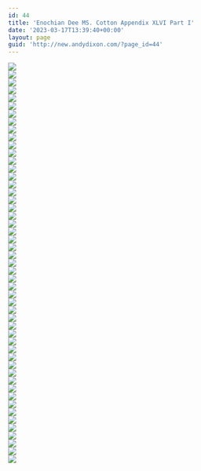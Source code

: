```yaml
---
id: 44
title: 'Enochian Dee MS. Cotton Appendix XLVI Part I'
date: '2023-03-17T13:39:40+00:00'
layout: page
guid: 'http://new.andydixon.com/?page_id=44'
---
```


[![](https://i0.wp.com/assets.g8x2.ldn.idrivee2-23.com/occult/Enochian%20-%20Dee%20-%20MS.%20Cotton%20Appendix%20XLVI%20Part%20I/xlvi1_01_f0-1b.thumb.jpg?w=1200&ssl=1)](https://i0.wp.com/assets.g8x2.ldn.idrivee2-23.com/occult/Enochian%20-%20Dee%20-%20MS.%20Cotton%20Appendix%20XLVI%20Part%20I/xlvi1_01_f0-1b.jpg?ssl=1)  
[![](https://i0.wp.com/assets.g8x2.ldn.idrivee2-23.com/occult/Enochian%20-%20Dee%20-%20MS.%20Cotton%20Appendix%20XLVI%20Part%20I/xlvi1_02_f2a-8a.thumb.jpg?w=1200&ssl=1)](https://i0.wp.com/assets.g8x2.ldn.idrivee2-23.com/occult/Enochian%20-%20Dee%20-%20MS.%20Cotton%20Appendix%20XLVI%20Part%20I/xlvi1_02_f2a-8a.jpg?ssl=1)  
[![](https://i0.wp.com/assets.g8x2.ldn.idrivee2-23.com/occult/Enochian%20-%20Dee%20-%20MS.%20Cotton%20Appendix%20XLVI%20Part%20I/xlvi1_03_f8b-15a.thumb.jpg?w=1200&ssl=1)](https://i0.wp.com/assets.g8x2.ldn.idrivee2-23.com/occult/Enochian%20-%20Dee%20-%20MS.%20Cotton%20Appendix%20XLVI%20Part%20I/xlvi1_03_f8b-15a.jpg?ssl=1)  
[![](https://i0.wp.com/assets.g8x2.ldn.idrivee2-23.com/occult/Enochian%20-%20Dee%20-%20MS.%20Cotton%20Appendix%20XLVI%20Part%20I/xlvi1_04_f15b-16a.thumb.jpg?w=1200&ssl=1)](https://i0.wp.com/assets.g8x2.ldn.idrivee2-23.com/occult/Enochian%20-%20Dee%20-%20MS.%20Cotton%20Appendix%20XLVI%20Part%20I/xlvi1_04_f15b-16a.jpg?ssl=1)  
[![](https://i0.wp.com/assets.g8x2.ldn.idrivee2-23.com/occult/Enochian%20-%20Dee%20-%20MS.%20Cotton%20Appendix%20XLVI%20Part%20I/xlvi1_05_f16b-22a.thumb.jpg?w=1200&ssl=1)](https://i0.wp.com/assets.g8x2.ldn.idrivee2-23.com/occult/Enochian%20-%20Dee%20-%20MS.%20Cotton%20Appendix%20XLVI%20Part%20I/xlvi1_05_f16b-22a.jpg?ssl=1)  
[![](https://i0.wp.com/assets.g8x2.ldn.idrivee2-23.com/occult/Enochian%20-%20Dee%20-%20MS.%20Cotton%20Appendix%20XLVI%20Part%20I/xlvi1_06_f22b-29a.thumb.jpg?w=1200&ssl=1)](https://i0.wp.com/assets.g8x2.ldn.idrivee2-23.com/occult/Enochian%20-%20Dee%20-%20MS.%20Cotton%20Appendix%20XLVI%20Part%20I/xlvi1_06_f22b-29a.jpg?ssl=1)  
[![](https://i0.wp.com/assets.g8x2.ldn.idrivee2-23.com/occult/Enochian%20-%20Dee%20-%20MS.%20Cotton%20Appendix%20XLVI%20Part%20I/xlvi1_07_f29b-36a.thumb.jpg?w=1200&ssl=1)](https://i0.wp.com/assets.g8x2.ldn.idrivee2-23.com/occult/Enochian%20-%20Dee%20-%20MS.%20Cotton%20Appendix%20XLVI%20Part%20I/xlvi1_07_f29b-36a.jpg?ssl=1)  
[![](https://i0.wp.com/assets.g8x2.ldn.idrivee2-23.com/occult/Enochian%20-%20Dee%20-%20MS.%20Cotton%20Appendix%20XLVI%20Part%20I/xlvi1_08_f36b-43a.thumb.jpg?w=1200&ssl=1)](https://i0.wp.com/assets.g8x2.ldn.idrivee2-23.com/occult/Enochian%20-%20Dee%20-%20MS.%20Cotton%20Appendix%20XLVI%20Part%20I/xlvi1_08_f36b-43a.jpg?ssl=1)  
[![](https://i0.wp.com/assets.g8x2.ldn.idrivee2-23.com/occult/Enochian%20-%20Dee%20-%20MS.%20Cotton%20Appendix%20XLVI%20Part%20I/xlvi1_09_f43b-44a.thumb.jpg?w=1200&ssl=1)](https://i0.wp.com/assets.g8x2.ldn.idrivee2-23.com/occult/Enochian%20-%20Dee%20-%20MS.%20Cotton%20Appendix%20XLVI%20Part%20I/xlvi1_09_f43b-44a.jpg?ssl=1)  
[![](https://i0.wp.com/assets.g8x2.ldn.idrivee2-23.com/occult/Enochian%20-%20Dee%20-%20MS.%20Cotton%20Appendix%20XLVI%20Part%20I/xlvi1_10_f44b-50a.thumb.jpg?w=1200&ssl=1)](https://i0.wp.com/assets.g8x2.ldn.idrivee2-23.com/occult/Enochian%20-%20Dee%20-%20MS.%20Cotton%20Appendix%20XLVI%20Part%20I/xlvi1_10_f44b-50a.jpg?ssl=1)  
[![](https://i0.wp.com/assets.g8x2.ldn.idrivee2-23.com/occult/Enochian%20-%20Dee%20-%20MS.%20Cotton%20Appendix%20XLVI%20Part%20I/xlvi1_11_f50b-53a.thumb.jpg?w=1200&ssl=1)](https://i0.wp.com/assets.g8x2.ldn.idrivee2-23.com/occult/Enochian%20-%20Dee%20-%20MS.%20Cotton%20Appendix%20XLVI%20Part%20I/xlvi1_11_f50b-53a.jpg?ssl=1)  
[![](https://i0.wp.com/assets.g8x2.ldn.idrivee2-23.com/occult/Enochian%20-%20Dee%20-%20MS.%20Cotton%20Appendix%20XLVI%20Part%20I/xlvi1_12_f53b-58a.thumb.jpg?w=1200&ssl=1)](https://i0.wp.com/assets.g8x2.ldn.idrivee2-23.com/occult/Enochian%20-%20Dee%20-%20MS.%20Cotton%20Appendix%20XLVI%20Part%20I/xlvi1_12_f53b-58a.jpg?ssl=1)  
[![](https://i0.wp.com/assets.g8x2.ldn.idrivee2-23.com/occult/Enochian%20-%20Dee%20-%20MS.%20Cotton%20Appendix%20XLVI%20Part%20I/xlvi1_13_f58b-59a.thumb.jpg?w=1200&ssl=1)](https://i0.wp.com/assets.g8x2.ldn.idrivee2-23.com/occult/Enochian%20-%20Dee%20-%20MS.%20Cotton%20Appendix%20XLVI%20Part%20I/xlvi1_13_f58b-59a.jpg?ssl=1)  
[![](https://i0.wp.com/assets.g8x2.ldn.idrivee2-23.com/occult/Enochian%20-%20Dee%20-%20MS.%20Cotton%20Appendix%20XLVI%20Part%20I/xlvi1_14_f59b-65a.thumb.jpg?w=1200&ssl=1)](https://i0.wp.com/assets.g8x2.ldn.idrivee2-23.com/occult/Enochian%20-%20Dee%20-%20MS.%20Cotton%20Appendix%20XLVI%20Part%20I/xlvi1_14_f59b-65a.jpg?ssl=1)  
[![](https://i0.wp.com/assets.g8x2.ldn.idrivee2-23.com/occult/Enochian%20-%20Dee%20-%20MS.%20Cotton%20Appendix%20XLVI%20Part%20I/xlvi1_15_f65b-66a.thumb.jpg?w=1200&ssl=1)](https://i0.wp.com/assets.g8x2.ldn.idrivee2-23.com/occult/Enochian%20-%20Dee%20-%20MS.%20Cotton%20Appendix%20XLVI%20Part%20I/xlvi1_15_f65b-66a.jpg?ssl=1)  
[![](https://i0.wp.com/assets.g8x2.ldn.idrivee2-23.com/occult/Enochian%20-%20Dee%20-%20MS.%20Cotton%20Appendix%20XLVI%20Part%20I/xlvi1_16_f66b-73a.thumb.jpg?w=1200&ssl=1)](https://i0.wp.com/assets.g8x2.ldn.idrivee2-23.com/occult/Enochian%20-%20Dee%20-%20MS.%20Cotton%20Appendix%20XLVI%20Part%20I/xlvi1_16_f66b-73a.jpg?ssl=1)  
[![](https://i0.wp.com/assets.g8x2.ldn.idrivee2-23.com/occult/Enochian%20-%20Dee%20-%20MS.%20Cotton%20Appendix%20XLVI%20Part%20I/xlvi1_17_f73b-74a.thumb.jpg?w=1200&ssl=1)](https://i0.wp.com/assets.g8x2.ldn.idrivee2-23.com/occult/Enochian%20-%20Dee%20-%20MS.%20Cotton%20Appendix%20XLVI%20Part%20I/xlvi1_17_f73b-74a.jpg?ssl=1)  
[![](https://i0.wp.com/assets.g8x2.ldn.idrivee2-23.com/occult/Enochian%20-%20Dee%20-%20MS.%20Cotton%20Appendix%20XLVI%20Part%20I/xlvi1_18_f74b-80a.thumb.jpg?w=1200&ssl=1)](https://i0.wp.com/assets.g8x2.ldn.idrivee2-23.com/occult/Enochian%20-%20Dee%20-%20MS.%20Cotton%20Appendix%20XLVI%20Part%20I/xlvi1_18_f74b-80a.jpg?ssl=1)  
[![](https://i0.wp.com/assets.g8x2.ldn.idrivee2-23.com/occult/Enochian%20-%20Dee%20-%20MS.%20Cotton%20Appendix%20XLVI%20Part%20I/xlvi1_19_f80b-81a.thumb.jpg?w=1200&ssl=1)](https://i0.wp.com/assets.g8x2.ldn.idrivee2-23.com/occult/Enochian%20-%20Dee%20-%20MS.%20Cotton%20Appendix%20XLVI%20Part%20I/xlvi1_19_f80b-81a.jpg?ssl=1)  
[![](https://i0.wp.com/assets.g8x2.ldn.idrivee2-23.com/occult/Enochian%20-%20Dee%20-%20MS.%20Cotton%20Appendix%20XLVI%20Part%20I/xlvi1_20_f81b-86a.thumb.jpg?w=1200&ssl=1)](https://i0.wp.com/assets.g8x2.ldn.idrivee2-23.com/occult/Enochian%20-%20Dee%20-%20MS.%20Cotton%20Appendix%20XLVI%20Part%20I/xlvi1_20_f81b-86a.jpg?ssl=1)  
[![](https://i0.wp.com/assets.g8x2.ldn.idrivee2-23.com/occult/Enochian%20-%20Dee%20-%20MS.%20Cotton%20Appendix%20XLVI%20Part%20I/xlvi1_21_f86b-87a.thumb.jpg?w=1200&ssl=1)](https://i0.wp.com/assets.g8x2.ldn.idrivee2-23.com/occult/Enochian%20-%20Dee%20-%20MS.%20Cotton%20Appendix%20XLVI%20Part%20I/xlvi1_21_f86b-87a.jpg?ssl=1)  
[![](https://i0.wp.com/assets.g8x2.ldn.idrivee2-23.com/occult/Enochian%20-%20Dee%20-%20MS.%20Cotton%20Appendix%20XLVI%20Part%20I/xlvi1_22_f87b-88a.thumb.jpg?w=1200&ssl=1)](https://i0.wp.com/assets.g8x2.ldn.idrivee2-23.com/occult/Enochian%20-%20Dee%20-%20MS.%20Cotton%20Appendix%20XLVI%20Part%20I/xlvi1_22_f87b-88a.jpg?ssl=1)  
[![](https://i0.wp.com/assets.g8x2.ldn.idrivee2-23.com/occult/Enochian%20-%20Dee%20-%20MS.%20Cotton%20Appendix%20XLVI%20Part%20I/xlvi1_23_f88b-94a.thumb.jpg?w=1200&ssl=1)](https://i0.wp.com/assets.g8x2.ldn.idrivee2-23.com/occult/Enochian%20-%20Dee%20-%20MS.%20Cotton%20Appendix%20XLVI%20Part%20I/xlvi1_23_f88b-94a.jpg?ssl=1)  
[![](https://i0.wp.com/assets.g8x2.ldn.idrivee2-23.com/occult/Enochian%20-%20Dee%20-%20MS.%20Cotton%20Appendix%20XLVI%20Part%20I/xlvi1_24_f94b-95a.thumb.jpg?w=1200&ssl=1)](https://i0.wp.com/assets.g8x2.ldn.idrivee2-23.com/occult/Enochian%20-%20Dee%20-%20MS.%20Cotton%20Appendix%20XLVI%20Part%20I/xlvi1_24_f94b-95a.jpg?ssl=1)  
[![](https://i0.wp.com/assets.g8x2.ldn.idrivee2-23.com/occult/Enochian%20-%20Dee%20-%20MS.%20Cotton%20Appendix%20XLVI%20Part%20I/xlvi1_25_f95b-102a.thumb.jpg?w=1200&ssl=1)](https://i0.wp.com/assets.g8x2.ldn.idrivee2-23.com/occult/Enochian%20-%20Dee%20-%20MS.%20Cotton%20Appendix%20XLVI%20Part%20I/xlvi1_25_f95b-102a.jpg?ssl=1)  
[![](https://i0.wp.com/assets.g8x2.ldn.idrivee2-23.com/occult/Enochian%20-%20Dee%20-%20MS.%20Cotton%20Appendix%20XLVI%20Part%20I/xlvi1_26_f102b-108b.thumb.jpg?w=1200&ssl=1)](https://i0.wp.com/assets.g8x2.ldn.idrivee2-23.com/occult/Enochian%20-%20Dee%20-%20MS.%20Cotton%20Appendix%20XLVI%20Part%20I/xlvi1_26_f102b-108b.jpg?ssl=1)  
[![](https://i0.wp.com/assets.g8x2.ldn.idrivee2-23.com/occult/Enochian%20-%20Dee%20-%20MS.%20Cotton%20Appendix%20XLVI%20Part%20I/xlvi1_27_f109a-113a.thumb.jpg?w=1200&ssl=1)](https://i0.wp.com/assets.g8x2.ldn.idrivee2-23.com/occult/Enochian%20-%20Dee%20-%20MS.%20Cotton%20Appendix%20XLVI%20Part%20I/xlvi1_27_f109a-113a.jpg?ssl=1)  
[![](https://i0.wp.com/assets.g8x2.ldn.idrivee2-23.com/occult/Enochian%20-%20Dee%20-%20MS.%20Cotton%20Appendix%20XLVI%20Part%20I/xlvi1_28_f113b-118a.thumb.jpg?w=1200&ssl=1)](https://i0.wp.com/assets.g8x2.ldn.idrivee2-23.com/occult/Enochian%20-%20Dee%20-%20MS.%20Cotton%20Appendix%20XLVI%20Part%20I/xlvi1_28_f113b-118a.jpg?ssl=1)  
[![](https://i0.wp.com/assets.g8x2.ldn.idrivee2-23.com/occult/Enochian%20-%20Dee%20-%20MS.%20Cotton%20Appendix%20XLVI%20Part%20I/xlvi1_29_f118b-123a.thumb.jpg?w=1200&ssl=1)](https://i0.wp.com/assets.g8x2.ldn.idrivee2-23.com/occult/Enochian%20-%20Dee%20-%20MS.%20Cotton%20Appendix%20XLVI%20Part%20I/xlvi1_29_f118b-123a.jpg?ssl=1)  
[![](https://i0.wp.com/assets.g8x2.ldn.idrivee2-23.com/occult/Enochian%20-%20Dee%20-%20MS.%20Cotton%20Appendix%20XLVI%20Part%20I/xlvi1_30_f123b-128a.thumb.jpg?w=1200&ssl=1)](https://i0.wp.com/assets.g8x2.ldn.idrivee2-23.com/occult/Enochian%20-%20Dee%20-%20MS.%20Cotton%20Appendix%20XLVI%20Part%20I/xlvi1_30_f123b-128a.jpg?ssl=1)  
[![](https://i0.wp.com/assets.g8x2.ldn.idrivee2-23.com/occult/Enochian%20-%20Dee%20-%20MS.%20Cotton%20Appendix%20XLVI%20Part%20I/xlvi1_31_f128b-133a.thumb.jpg?w=1200&ssl=1)](https://i0.wp.com/assets.g8x2.ldn.idrivee2-23.com/occult/Enochian%20-%20Dee%20-%20MS.%20Cotton%20Appendix%20XLVI%20Part%20I/xlvi1_31_f128b-133a.jpg?ssl=1)  
[![](https://i0.wp.com/assets.g8x2.ldn.idrivee2-23.com/occult/Enochian%20-%20Dee%20-%20MS.%20Cotton%20Appendix%20XLVI%20Part%20I/xlvi1_32_f133b-138a.thumb.jpg?w=1200&ssl=1)](https://i0.wp.com/assets.g8x2.ldn.idrivee2-23.com/occult/Enochian%20-%20Dee%20-%20MS.%20Cotton%20Appendix%20XLVI%20Part%20I/xlvi1_32_f133b-138a.jpg?ssl=1)  
[![](https://i0.wp.com/assets.g8x2.ldn.idrivee2-23.com/occult/Enochian%20-%20Dee%20-%20MS.%20Cotton%20Appendix%20XLVI%20Part%20I/xlvi1_33_f138b-143a.thumb.jpg?w=1200&ssl=1)](https://i0.wp.com/assets.g8x2.ldn.idrivee2-23.com/occult/Enochian%20-%20Dee%20-%20MS.%20Cotton%20Appendix%20XLVI%20Part%20I/xlvi1_33_f138b-143a.jpg?ssl=1)  
[![](https://i0.wp.com/assets.g8x2.ldn.idrivee2-23.com/occult/Enochian%20-%20Dee%20-%20MS.%20Cotton%20Appendix%20XLVI%20Part%20I/xlvi1_34_f143b-148a.thumb.jpg?w=1200&ssl=1)](https://i0.wp.com/assets.g8x2.ldn.idrivee2-23.com/occult/Enochian%20-%20Dee%20-%20MS.%20Cotton%20Appendix%20XLVI%20Part%20I/xlvi1_34_f143b-148a.jpg?ssl=1)  
[![](https://i0.wp.com/assets.g8x2.ldn.idrivee2-23.com/occult/Enochian%20-%20Dee%20-%20MS.%20Cotton%20Appendix%20XLVI%20Part%20I/xlvi1_35_f148b-153a.thumb.jpg?w=1200&ssl=1)](https://i0.wp.com/assets.g8x2.ldn.idrivee2-23.com/occult/Enochian%20-%20Dee%20-%20MS.%20Cotton%20Appendix%20XLVI%20Part%20I/xlvi1_35_f148b-153a.jpg?ssl=1)  
[![](https://i0.wp.com/assets.g8x2.ldn.idrivee2-23.com/occult/Enochian%20-%20Dee%20-%20MS.%20Cotton%20Appendix%20XLVI%20Part%20I/xlvi1_36_f153b-158a.thumb.jpg?w=1200&ssl=1)](https://i0.wp.com/assets.g8x2.ldn.idrivee2-23.com/occult/Enochian%20-%20Dee%20-%20MS.%20Cotton%20Appendix%20XLVI%20Part%20I/xlvi1_36_f153b-158a.jpg?ssl=1)  
[![](https://i0.wp.com/assets.g8x2.ldn.idrivee2-23.com/occult/Enochian%20-%20Dee%20-%20MS.%20Cotton%20Appendix%20XLVI%20Part%20I/xlvi1_37_f158b-163a.thumb.jpg?w=1200&ssl=1)](https://i0.wp.com/assets.g8x2.ldn.idrivee2-23.com/occult/Enochian%20-%20Dee%20-%20MS.%20Cotton%20Appendix%20XLVI%20Part%20I/xlvi1_37_f158b-163a.jpg?ssl=1)  
[![](https://i0.wp.com/assets.g8x2.ldn.idrivee2-23.com/occult/Enochian%20-%20Dee%20-%20MS.%20Cotton%20Appendix%20XLVI%20Part%20I/xlvi1_38_f163b-168a.thumb.jpg?w=1200&ssl=1)](https://i0.wp.com/assets.g8x2.ldn.idrivee2-23.com/occult/Enochian%20-%20Dee%20-%20MS.%20Cotton%20Appendix%20XLVI%20Part%20I/xlvi1_38_f163b-168a.jpg?ssl=1)  
[![](https://i0.wp.com/assets.g8x2.ldn.idrivee2-23.com/occult/Enochian%20-%20Dee%20-%20MS.%20Cotton%20Appendix%20XLVI%20Part%20I/xlvi1_39_f168b-173a.thumb.jpg?w=1200&ssl=1)](https://i0.wp.com/assets.g8x2.ldn.idrivee2-23.com/occult/Enochian%20-%20Dee%20-%20MS.%20Cotton%20Appendix%20XLVI%20Part%20I/xlvi1_39_f168b-173a.jpg?ssl=1)  
[![](https://i0.wp.com/assets.g8x2.ldn.idrivee2-23.com/occult/Enochian%20-%20Dee%20-%20MS.%20Cotton%20Appendix%20XLVI%20Part%20I/xlvi1_40_f173b-178a.thumb.jpg?w=1200&ssl=1)](https://i0.wp.com/assets.g8x2.ldn.idrivee2-23.com/occult/Enochian%20-%20Dee%20-%20MS.%20Cotton%20Appendix%20XLVI%20Part%20I/xlvi1_40_f173b-178a.jpg?ssl=1)  
[![](https://i0.wp.com/assets.g8x2.ldn.idrivee2-23.com/occult/Enochian%20-%20Dee%20-%20MS.%20Cotton%20Appendix%20XLVI%20Part%20I/xlvi1_41_f178b-183a.thumb.jpg?w=1200&ssl=1)](https://i0.wp.com/assets.g8x2.ldn.idrivee2-23.com/occult/Enochian%20-%20Dee%20-%20MS.%20Cotton%20Appendix%20XLVI%20Part%20I/xlvi1_41_f178b-183a.jpg?ssl=1)  
[![](https://i0.wp.com/assets.g8x2.ldn.idrivee2-23.com/occult/Enochian%20-%20Dee%20-%20MS.%20Cotton%20Appendix%20XLVI%20Part%20I/xlvi1_42_f183b-188a.thumb.jpg?w=1200&ssl=1)](https://i0.wp.com/assets.g8x2.ldn.idrivee2-23.com/occult/Enochian%20-%20Dee%20-%20MS.%20Cotton%20Appendix%20XLVI%20Part%20I/xlvi1_42_f183b-188a.jpg?ssl=1)  
[![](https://i0.wp.com/assets.g8x2.ldn.idrivee2-23.com/occult/Enochian%20-%20Dee%20-%20MS.%20Cotton%20Appendix%20XLVI%20Part%20I/xlvi1_43_f188b-193a.thumb.jpg?w=1200&ssl=1)](https://i0.wp.com/assets.g8x2.ldn.idrivee2-23.com/occult/Enochian%20-%20Dee%20-%20MS.%20Cotton%20Appendix%20XLVI%20Part%20I/xlvi1_43_f188b-193a.jpg?ssl=1)  
[![](https://i0.wp.com/assets.g8x2.ldn.idrivee2-23.com/occult/Enochian%20-%20Dee%20-%20MS.%20Cotton%20Appendix%20XLVI%20Part%20I/xlvi1_44_f193b-198a.thumb.jpg?w=1200&ssl=1)](https://i0.wp.com/assets.g8x2.ldn.idrivee2-23.com/occult/Enochian%20-%20Dee%20-%20MS.%20Cotton%20Appendix%20XLVI%20Part%20I/xlvi1_44_f193b-198a.jpg?ssl=1)  
[![](https://i0.wp.com/assets.g8x2.ldn.idrivee2-23.com/occult/Enochian%20-%20Dee%20-%20MS.%20Cotton%20Appendix%20XLVI%20Part%20I/xlvi1_45_f198b-202a.thumb.jpg?w=1200&ssl=1)](https://i0.wp.com/assets.g8x2.ldn.idrivee2-23.com/occult/Enochian%20-%20Dee%20-%20MS.%20Cotton%20Appendix%20XLVI%20Part%20I/xlvi1_45_f198b-202a.jpg?ssl=1)  
[![](https://i0.wp.com/assets.g8x2.ldn.idrivee2-23.com/occult/Enochian%20-%20Dee%20-%20MS.%20Cotton%20Appendix%20XLVI%20Part%20I/xlvi1_46_f202b-206a.thumb.jpg?w=1200&ssl=1)](https://i0.wp.com/assets.g8x2.ldn.idrivee2-23.com/occult/Enochian%20-%20Dee%20-%20MS.%20Cotton%20Appendix%20XLVI%20Part%20I/xlvi1_46_f202b-206a.jpg?ssl=1)  
[![](https://i0.wp.com/assets.g8x2.ldn.idrivee2-23.com/occult/Enochian%20-%20Dee%20-%20MS.%20Cotton%20Appendix%20XLVI%20Part%20I/xlvi1_47_f206b-211a.thumb.jpg?w=1200&ssl=1)](https://i0.wp.com/assets.g8x2.ldn.idrivee2-23.com/occult/Enochian%20-%20Dee%20-%20MS.%20Cotton%20Appendix%20XLVI%20Part%20I/xlvi1_47_f206b-211a.jpg?ssl=1)  
[![](https://i0.wp.com/assets.g8x2.ldn.idrivee2-23.com/occult/Enochian%20-%20Dee%20-%20MS.%20Cotton%20Appendix%20XLVI%20Part%20I/xlvi1_48_f211b-216a.thumb.jpg?w=1200&ssl=1)](https://i0.wp.com/assets.g8x2.ldn.idrivee2-23.com/occult/Enochian%20-%20Dee%20-%20MS.%20Cotton%20Appendix%20XLVI%20Part%20I/xlvi1_48_f211b-216a.jpg?ssl=1)  
[![](https://i0.wp.com/assets.g8x2.ldn.idrivee2-23.com/occult/Enochian%20-%20Dee%20-%20MS.%20Cotton%20Appendix%20XLVI%20Part%20I/xlvi1_49_f216b-221a.thumb.jpg?w=1200&ssl=1)](https://i0.wp.com/assets.g8x2.ldn.idrivee2-23.com/occult/Enochian%20-%20Dee%20-%20MS.%20Cotton%20Appendix%20XLVI%20Part%20I/xlvi1_49_f216b-221a.jpg?ssl=1)  
[![](https://i0.wp.com/assets.g8x2.ldn.idrivee2-23.com/occult/Enochian%20-%20Dee%20-%20MS.%20Cotton%20Appendix%20XLVI%20Part%20I/xlvi1_50_f221b-226a.thumb.jpg?w=1200&ssl=1)](https://i0.wp.com/assets.g8x2.ldn.idrivee2-23.com/occult/Enochian%20-%20Dee%20-%20MS.%20Cotton%20Appendix%20XLVI%20Part%20I/xlvi1_50_f221b-226a.jpg?ssl=1)  
[![](https://i0.wp.com/assets.g8x2.ldn.idrivee2-23.com/occult/Enochian%20-%20Dee%20-%20MS.%20Cotton%20Appendix%20XLVI%20Part%20I/xlvi1_51_f226b-230b.thumb.jpg?w=1200&ssl=1)](https://i0.wp.com/assets.g8x2.ldn.idrivee2-23.com/occult/Enochian%20-%20Dee%20-%20MS.%20Cotton%20Appendix%20XLVI%20Part%20I/xlvi1_51_f226b-230b.jpg?ssl=1)